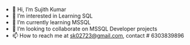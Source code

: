 - 👋 Hi, I’m Sujith Kumar
- 👀 I’m interested in Learning SQL
- 🌱 I’m currently learning MSSQL
- 💞️ I’m looking to collaborate on MSSQL Developer projects
- 📫 How to reach me at sk02723@gmail.com, contact # 6303839896

<!---
sk02723/sk02723 is a ✨ special ✨ repository because its `README.md` (this file) appears on your GitHub profile.
You can click the Preview link to take a look at your changes.
--->
